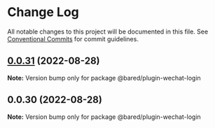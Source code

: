 # Change Log

All notable changes to this project will be documented in this file.
See [Conventional Commits](https://conventionalcommits.org) for commit guidelines.

## [0.0.31](https://github.com/baredigit/bared/compare/v0.0.0...v0.0.31) (2022-08-28)

**Note:** Version bump only for package @bared/plugin-wechat-login





## 0.0.30 (2022-08-28)

**Note:** Version bump only for package @bared/plugin-wechat-login
